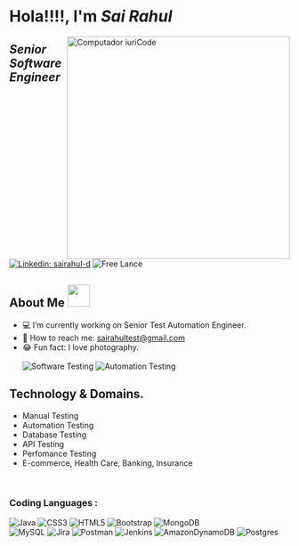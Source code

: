 # <b>Hola!!!!, I'm <i>Sai Rahul</i> </b>

<img src="https://storage.googleapis.com/media.helloumi.com/125042/channels/FJ3DZITWCY268043HGFACIP9CFUA9XM6.gif" min-width="400px" max-width="400px" width="400px" align="right" alt="Computador iuriCode">

## <i>Senior Software Engineer</i><br>
[![Linkedin: sairahul-d](https://img.shields.io/badge/-SaiRahul-blue?style=flat-square&logo=Linkedin&logoColor=white&link=https://www.linkedin.com/in/sairahul-d/)](https://www.linkedin.com/in/sairahul-d/)
![Free Lance](https://img.shields.io/badge/Free%20Lance-Available-green?style=social&logo=appveyor&logoColor=green&textcolor=green)




## About Me <img src="https://cdn.dribbble.com/users/561/screenshots/3571000/robot.gif" width="40"> 

- 💻 I’m currently working on Senior Test Automation Engineer.
- 💌 How to reach me: sairahultest@gmail.com
- 😂 Fun fact: I love photography. 
  <br><br>
![Software Testing](https://img.shields.io/badge/Ask%20Me-Software%20Testing-red)
![Automation Testing](https://img.shields.io/badge/-Automation%20Testing-green)


## Technology & Domains.

- Manual Testing
- Automation Testing
- Database Testing
- API Testing   
- Perfomance Testing
- E-commerce, Health Care, Banking, Insurance

<br>

### <b>Coding Languages : </b><br>
![Java](https://img.shields.io/badge/java-%23ED8B00.svg?style=flat-square&logo=java)
![CSS3](https://img.shields.io/badge/css3-%231572B6.svg?style=flat-square&logo=css3&logoColor=white)
![HTML5](https://img.shields.io/badge/html5-%23E34F26.svg?style=flat-square&logo=html5&logoColor=white)
![Bootstrap](https://img.shields.io/badge/bootstrap-%23563D7C.svg?style=flat-square&logo=bootstrap&logoColor=white)
![MongoDB](https://img.shields.io/badge/MongoDB-%234ea94b.svg?style=flat-square&logo=mongodb&logoColor=white)<br>
![MySQL](https://img.shields.io/badge/mysql-%2300f.svg?style=flat-square&logo=mysql&logoColor=white)
![Jira](https://img.shields.io/badge/jira-%230A0FFF.svg?style=flat-square&logo=jira&logoColor=white)
![Postman](https://img.shields.io/badge/Postman-FF6C37?style=flat-square&logo=postman&logoColor=white)
![Jenkins](https://img.shields.io/badge/jenkins-%232C5263.svg?style=flat-square&logo=jenkins&logoColor=white)
![AmazonDynamoDB](https://img.shields.io/badge/Amazon%20DynamoDB-4053D6?style=flat-square&logo=Amazon%20DynamoDB&logoColor=white)
![Postgres](https://img.shields.io/badge/postgres-%23316192.svg?style=flat-square&logo=postgresql&logoColor=white)
